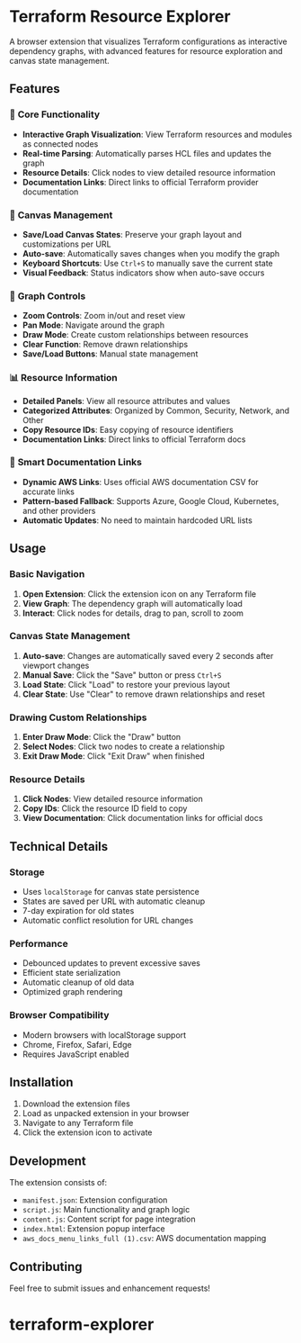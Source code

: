 # Terraform Resource Explorer

A browser extension that visualizes Terraform configurations as interactive dependency graphs, with advanced features for resource exploration and canvas state management.

## Features

### 🎯 **Core Functionality**
- **Interactive Graph Visualization**: View Terraform resources and modules as connected nodes
- **Real-time Parsing**: Automatically parses HCL files and updates the graph
- **Resource Details**: Click nodes to view detailed resource information
- **Documentation Links**: Direct links to official Terraform provider documentation

### 🎨 **Canvas Management**
- **Save/Load Canvas States**: Preserve your graph layout and customizations per URL
- **Auto-save**: Automatically saves changes when you modify the graph
- **Keyboard Shortcuts**: Use `Ctrl+S` to manually save the current state
- **Visual Feedback**: Status indicators show when auto-save occurs

### 🔧 **Graph Controls**
- **Zoom Controls**: Zoom in/out and reset view
- **Pan Mode**: Navigate around the graph
- **Draw Mode**: Create custom relationships between resources
- **Clear Function**: Remove drawn relationships
- **Save/Load Buttons**: Manual state management

### 📊 **Resource Information**
- **Detailed Panels**: View all resource attributes and values
- **Categorized Attributes**: Organized by Common, Security, Network, and Other
- **Copy Resource IDs**: Easy copying of resource identifiers
- **Documentation Links**: Direct links to official Terraform docs

### 🔗 **Smart Documentation Links**
- **Dynamic AWS Links**: Uses official AWS documentation CSV for accurate links
- **Pattern-based Fallback**: Supports Azure, Google Cloud, Kubernetes, and other providers
- **Automatic Updates**: No need to maintain hardcoded URL lists

## Usage

### Basic Navigation
1. **Open Extension**: Click the extension icon on any Terraform file
2. **View Graph**: The dependency graph will automatically load
3. **Interact**: Click nodes for details, drag to pan, scroll to zoom

### Canvas State Management
1. **Auto-save**: Changes are automatically saved every 2 seconds after viewport changes
2. **Manual Save**: Click the "Save" button or press `Ctrl+S`
3. **Load State**: Click "Load" to restore your previous layout
4. **Clear State**: Use "Clear" to remove drawn relationships and reset

### Drawing Custom Relationships
1. **Enter Draw Mode**: Click the "Draw" button
2. **Select Nodes**: Click two nodes to create a relationship
3. **Exit Draw Mode**: Click "Exit Draw" when finished

### Resource Details
1. **Click Nodes**: View detailed resource information
2. **Copy IDs**: Click the resource ID field to copy
3. **View Documentation**: Click documentation links for official docs

## Technical Details

### Storage
- Uses `localStorage` for canvas state persistence
- States are saved per URL with automatic cleanup
- 7-day expiration for old states
- Automatic conflict resolution for URL changes

### Performance
- Debounced updates to prevent excessive saves
- Efficient state serialization
- Automatic cleanup of old data
- Optimized graph rendering

### Browser Compatibility
- Modern browsers with localStorage support
- Chrome, Firefox, Safari, Edge
- Requires JavaScript enabled

## Installation

1. Download the extension files
2. Load as unpacked extension in your browser
3. Navigate to any Terraform file
4. Click the extension icon to activate

## Development

The extension consists of:
- `manifest.json`: Extension configuration
- `script.js`: Main functionality and graph logic
- `content.js`: Content script for page integration
- `index.html`: Extension popup interface
- `aws_docs_menu_links_full (1).csv`: AWS documentation mapping

## Contributing

Feel free to submit issues and enhancement requests!
# terraform-explorer
